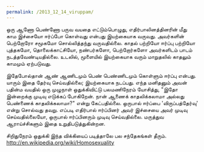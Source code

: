 ```yaml
---
permalink: /2013_12_14_viruppam/
---
```

ஒரு ஆணோ பெண்ணோ பருவ வயதை எட்டும்பொழுது, எதிர்பாலினத்தினரின் மீது காம இச்சையோ ஈர்ப்போ கொள்வது என்பது இயற்கையாக வருவது. அவர்களின் பெற்றோரோ சமூகமோ சொல்லித்தந்து வருவதில்லை. காதல் பற்றியோ ஈர்ப்பு பற்றியோ புத்தகமோ, தொலைக்காட்சியோ, நண்பர்களோ, பெற்றோர்களோ அவர்களிடம் பாடம் நடத்தவேண்டியதில்லை. உடலில், மூளையில் இயற்கையாக வரும் மாறுதலில் காதலும் காமமும் ஏற்படுவது.
 
இதேபோல்தான் ஆண் ஆணிடமும் பெண் பெண்ணிடமும் கொள்ளும் ஈர்ப்பு என்பது. யாரும் இதை தேர்வு செய்வதில்லை; இயற்கையாக நடப்பது. எந்த மனிதனும் அவன் பதின்ம வயதில் ஒரு முழுநாள் ஒதுக்கிவிட்டு பலமணிநேரம் யோசித்து, "இதோ இன்றைக்கு முடிவு எடுக்கப் போகிறேன். நான் ஆணைக் காதலிக்கலாமா அல்லது பெண்ணைக் காதலிக்கலாமா?" என்று கேட்பதில்லை. ஒருபால் ஈர்ப்பை 'விருப்பத்தேர்வு' என்று சொல்வது தவறு. எப்படி எதிர்பால் ஈர்ப்பினர் அவர் இச்சையை அவர் முடிவு செய்வதில்லையோ, ஒருபால் ஈர்ப்பினரும் முடிவு செய்வதில்லை. மருத்துவ ஆராய்ச்சிகளும் இதை உறுதிபடுத்துகின்றன.

சிறிதுநேரம் ஒதுக்கி இந்த விக்கியைப் படித்தாலே பல சந்தேகங்கள் தீரும்.  http://en.wikipedia.org/wiki/Homosexuality

